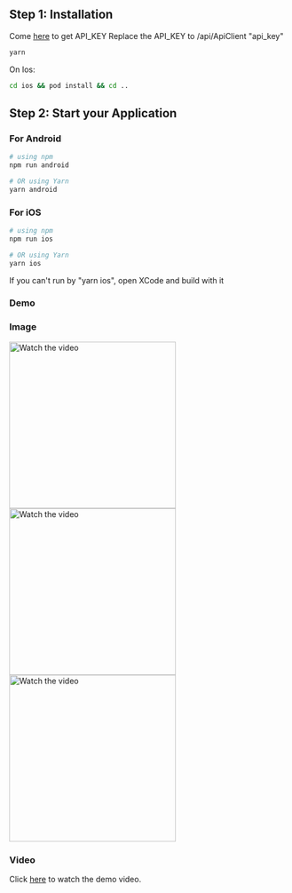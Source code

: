 ## Step 1: Installation

Come [here](https://www.themoviedb.org/settings/api) to get API_KEY
Replace the API_KEY to /api/ApiClient  "api_key"


```bash
yarn
```

On Ios:

```bash
cd ios && pod install && cd ..
```

## Step 2: Start your Application

### For Android

```bash
# using npm
npm run android

# OR using Yarn
yarn android
```

### For iOS

```bash
# using npm
npm run ios

# OR using Yarn
yarn ios
```

If you can't run by "yarn ios", open XCode and build with it

### Demo

### Image
<img src="https://i.imgur.com/Sqc72Rq.png" alt="Watch the video" width="300">
<img src="https://i.imgur.com/kn9A8d5.png" alt="Watch the video" width="300">
<img src="https://i.imgur.com/kn9K2CL.png" alt="Watch the video" width="300">


### Video

Click [here](https://player.vimeo.com/video/965726523?title=0&amp) to watch the demo video.
